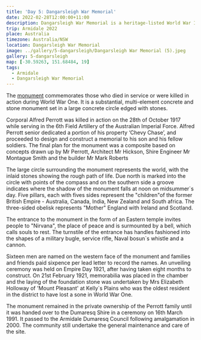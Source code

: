 ```yaml
---
title: 'Day 5: Dangarsleigh War Memorial'
date: 2022-02-28T12:00:00+11:00
description: Dangarsleigh War Memorial is a heritage-listed World War I memorial.
trip: Armidale 2022
place: Australia
timezone: Australia/NSW
location: Dangarsleigh War Memorial
image: ../gallery/5-dangarsleigh/Dangarsleigh War Memorial (5).jpeg
gallery: 5-dangarsleigh
map: [-30.59263, 151.68484, 19]
tags:
  - Armidale
  - Dangarsleigh War Memorial
---
```


The [monument](https://monumentaustralia.org.au/themes/conflict/ww1/display/97050-dangarsleigh-war-memorial) commemorates those who died in service or were killed in action during World War One. It is a substantial, multi-element concrete and stone monument set in a large concrete circle edged with stones.

Corporal Alfred Perrott was killed in action on the 28th of October 1917 while serving in the 6th Field Artillery of the Australian Imperial Force. Alfred Perrott senior dedicated a portion of his property ‘Chevy Chase’, and proceeded to design and construct a memorial to his son and his fellow soldiers. The final plan for the monument was a composite based on concepts drawn up by Mr Perrott, Architect Mr Hickson, Shire Engineer Mr Montague Smith and the builder Mr Mark Roberts

The large circle surrounding the monument represents the world, with the inlaid stones showing the rough path of life. Due north is marked into the circle with points of the compass and on the southern side a groove indicates where the shadow of the monument falls at noon on midsummer`s day. Five pillars, each with fives sides represent the "children"of the former British Empire - Australia, Canada, India, New Zealand and South africa. The three-sided obelisk represents "Mother" England with Ireland and Scotland.

The entrance to the monument in the form of an Eastern temple invites people to "Nirvana", the place of peace and is surmounted by a bell, which calls souls to rest. The turnstile of the entrance has handles fashioned into the shapes of a military bugle, service rifle, Naval bosun`s whistle and a cannon.

Sixteen men are named on the western face of the monument and families and friends paid sixpence per lead letter to record the names. An unveiling ceremony was held on Empire Day 1921, after having taken eight months to construct. On 21st February 1921, memorabilia was placed in the chamber and the laying of the foundation stone was undertaken by Mrs Elizabeth Holloway of 'Mount Pleasant' at Kelly`s Plains who was the oldest resident in the district to have lost a sone in World War One.

The monument remained in the private ownership of the Perrott family until it was handed over to the Dumaresq Shire in a ceremony on 16th March 1991. It passed to the Armidale Dumaresq Council following amalgamation in 2000. The community still undertake the general maintenance and care of the site.

